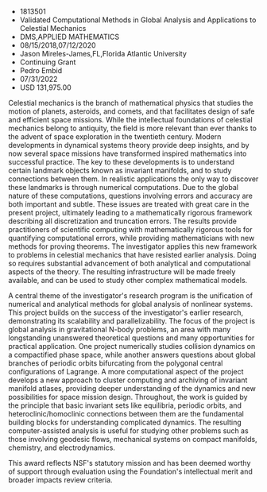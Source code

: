 
* 1813501
* Validated Computational Methods in Global Analysis and Applications to Celestial Mechanics
* DMS,APPLIED MATHEMATICS
* 08/15/2018,07/12/2020
* Jason Mireles-James,FL,Florida Atlantic University
* Continuing Grant
* Pedro Embid
* 07/31/2022
* USD 131,975.00

Celestial mechanics is the branch of mathematical physics that studies the
motion of planets, asteroids, and comets, and that facilitates design of safe
and efficient space missions. While the intellectual foundations of celestial
mechanics belong to antiquity, the field is more relevant than ever thanks to
the advent of space exploration in the twentieth century. Modern developments in
dynamical systems theory provide deep insights, and by now several space
missions have transformed inspired mathematics into successful practice. The key
to these developments is to understand certain landmark objects known as
invariant manifolds, and to study connections between them. In realistic
applications the only way to discover these landmarks is through numerical
computations. Due to the global nature of these computations, questions
involving errors and accuracy are both important and subtle. These issues are
treated with great care in the present project, ultimately leading to a
mathematically rigorous framework describing all discretization and truncation
errors. The results provide practitioners of scientific computing with
mathematically rigorous tools for quantifying computational errors, while
providing mathematicians with new methods for proving theorems. The investigator
applies this new framework to problems in celestial mechanics that have resisted
earlier analysis. Doing so requires substantial advancement of both analytical
and computational aspects of the theory. The resulting infrastructure will be
made freely available, and can be used to study other complex mathematical
models.

A central theme of the investigator's research program is the unification of
numerical and analytical methods for global analysis of nonlinear systems. This
project builds on the success of the investigator's earlier research,
demonstrating its scalability and parallelizability. The focus of the project is
global analysis in gravitational N-body problems, an area with many longstanding
unanswered theoretical questions and many opportunities for practical
application. One project numerically studies collision dynamics on a
compactified phase space, while another answers questions about global branches
of periodic orbits bifurcating from the polygonal central configurations of
Lagrange. A more computational aspect of the project develops a new approach to
cluster computing and archiving of invariant manifold atlases, providing deeper
understanding of the dynamics and new possibilities for space mission design.
Throughout, the work is guided by the principle that basic invariant sets like
equilibria, periodic orbits, and heteroclinic/homoclinic connections between
them are the fundamental building blocks for understanding complicated dynamics.
The resulting computer-assisted analysis is useful for studying other problems
such as those involving geodesic flows, mechanical systems on compact manifolds,
chemistry, and electrodynamics.

This award reflects NSF's statutory mission and has been deemed worthy of
support through evaluation using the Foundation's intellectual merit and broader
impacts review criteria.
